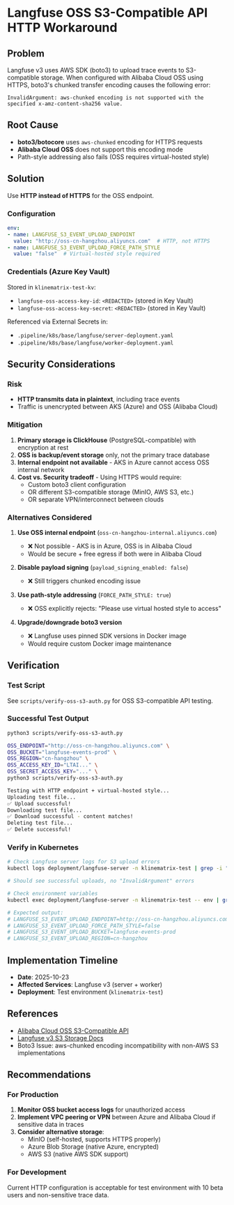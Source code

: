 # Langfuse OSS S3-Compatible API HTTP Workaround

## Problem

Langfuse v3 uses AWS SDK (boto3) to upload trace events to S3-compatible storage. When configured with Alibaba Cloud OSS using HTTPS, boto3's chunked transfer encoding causes the following error:

```
InvalidArgument: aws-chunked encoding is not supported with the specified x-amz-content-sha256 value.
```

## Root Cause

- **boto3/botocore** uses `aws-chunked` encoding for HTTPS requests
- **Alibaba Cloud OSS** does not support this encoding mode
- Path-style addressing also fails (OSS requires virtual-hosted style)

## Solution

Use **HTTP instead of HTTPS** for the OSS endpoint.

### Configuration

```yaml
env:
- name: LANGFUSE_S3_EVENT_UPLOAD_ENDPOINT
  value: "http://oss-cn-hangzhou.aliyuncs.com"  # HTTP, not HTTPS
- name: LANGFUSE_S3_EVENT_UPLOAD_FORCE_PATH_STYLE
  value: "false"  # Virtual-hosted style required
```

### Credentials (Azure Key Vault)

Stored in `klinematrix-test-kv`:
- `langfuse-oss-access-key-id`: `<REDACTED>` (stored in Key Vault)
- `langfuse-oss-access-key-secret`: `<REDACTED>` (stored in Key Vault)

Referenced via External Secrets in:
- `.pipeline/k8s/base/langfuse/server-deployment.yaml`
- `.pipeline/k8s/base/langfuse/worker-deployment.yaml`

## Security Considerations

### Risk

- **HTTP transmits data in plaintext**, including trace events
- Traffic is unencrypted between AKS (Azure) and OSS (Alibaba Cloud)

### Mitigation

1. **Primary storage is ClickHouse** (PostgreSQL-compatible) with encryption at rest
2. **OSS is backup/event storage** only, not the primary trace database
3. **Internal endpoint not available** - AKS in Azure cannot access OSS internal network
4. **Cost vs. Security tradeoff** - Using HTTPS would require:
   - Custom boto3 client configuration
   - OR different S3-compatible storage (MinIO, AWS S3, etc.)
   - OR separate VPN/interconnect between clouds

### Alternatives Considered

1. **Use OSS internal endpoint** (`oss-cn-hangzhou-internal.aliyuncs.com`)
   - ❌ Not possible - AKS is in Azure, OSS is in Alibaba Cloud
   - Would be secure + free egress if both were in Alibaba Cloud

2. **Disable payload signing** (`payload_signing_enabled: false`)
   - ❌ Still triggers chunked encoding issue

3. **Use path-style addressing** (`FORCE_PATH_STYLE: true`)
   - ❌ OSS explicitly rejects: "Please use virtual hosted style to access"

4. **Upgrade/downgrade boto3 version**
   - ❌ Langfuse uses pinned SDK versions in Docker image
   - Would require custom Docker image maintenance

## Verification

### Test Script

See `scripts/verify-oss-s3-auth.py` for OSS S3-compatible API testing.

### Successful Test Output

```bash
python3 scripts/verify-oss-s3-auth.py

OSS_ENDPOINT="http://oss-cn-hangzhou.aliyuncs.com" \
OSS_BUCKET="langfuse-events-prod" \
OSS_REGION="cn-hangzhou" \
OSS_ACCESS_KEY_ID="LTAI..." \
OSS_SECRET_ACCESS_KEY="..." \
python3 scripts/verify-oss-s3-auth.py

Testing with HTTP endpoint + virtual-hosted style...
Uploading test file...
✅ Upload successful!
Downloading test file...
✅ Download successful - content matches!
Deleting test file...
✅ Delete successful!
```

### Verify in Kubernetes

```bash
# Check Langfuse server logs for S3 upload errors
kubectl logs deployment/langfuse-server -n klinematrix-test | grep -i "s3\|oss"

# Should see successful uploads, no "InvalidArgument" errors

# Check environment variables
kubectl exec deployment/langfuse-server -n klinematrix-test -- env | grep LANGFUSE_S3

# Expected output:
# LANGFUSE_S3_EVENT_UPLOAD_ENDPOINT=http://oss-cn-hangzhou.aliyuncs.com
# LANGFUSE_S3_EVENT_UPLOAD_FORCE_PATH_STYLE=false
# LANGFUSE_S3_EVENT_UPLOAD_BUCKET=langfuse-events-prod
# LANGFUSE_S3_EVENT_UPLOAD_REGION=cn-hangzhou
```

## Implementation Timeline

- **Date**: 2025-10-23
- **Affected Services**: Langfuse v3 (server + worker)
- **Deployment**: Test environment (`klinematrix-test`)

## References

- [Alibaba Cloud OSS S3-Compatible API](https://www.alibabacloud.com/help/en/oss/developer-reference/use-amazon-s3-sdks-to-access-oss)
- [Langfuse v3 S3 Storage Docs](https://langfuse.com/docs/deployment/v3/components/blobstorage)
- Boto3 Issue: aws-chunked encoding incompatibility with non-AWS S3 implementations

## Recommendations

### For Production

1. **Monitor OSS bucket access logs** for unauthorized access
2. **Implement VPC peering or VPN** between Azure and Alibaba Cloud if sensitive data in traces
3. **Consider alternative storage**:
   - MinIO (self-hosted, supports HTTPS properly)
   - Azure Blob Storage (native Azure, encrypted)
   - AWS S3 (native AWS SDK support)

### For Development

Current HTTP configuration is acceptable for test environment with 10 beta users and non-sensitive trace data.
